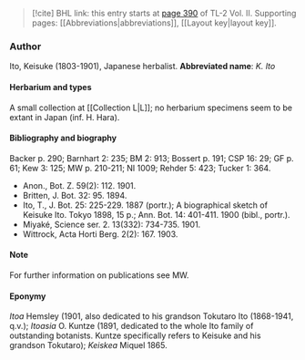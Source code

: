 > [!cite] BHL link: this entry starts at [page 390](https://www.biodiversitylibrary.org/page/33068632) of TL-2 Vol. II.
> Supporting pages: [[Abbreviations|abbreviations]], [[Layout key|layout key]].

### Author

Ito, Keisuke (1803-1901), Japanese herbalist. 
**Abbreviated name**: *K. Ito*

#### Herbarium and types

A small collection at [[Collection L|L]]; no herbarium specimens seem to be extant in Japan (inf. H. Hara).

#### Bibliography and biography

Backer p. 290; Barnhart 2: 235; BM 2: 913; Bossert p. 191; CSP 16: 29; GF p. 61; Kew 3: 125; MW p. 210-211; NI 1009; Rehder 5: 423; Tucker 1: 364.
- Anon., Bot. Z. 59(2): 112. 1901.
- Britten, J. Bot. 32: 95. 1894.
- Ito, T., J. Bot. 25: 225-229. 1887 (portr.); A biographical sketch of Keisuke Ito. Tokyo 1898, 15 p.; Ann. Bot. 14: 401-411. 1900 (bibl., portr.).
- Miyaké, Science ser. 2. 13(332): 734-735. 1901.
- Wittrock, Acta Horti Berg. 2(2): 167. 1903.

#### Note

For further information on publications see MW.

#### Eponymy

*Itoa* Hemsley (1901, also dedicated to his grandson Tokutaro Ito (1868-1941, q.v.); *Itoasia* O. Kuntze (1891, dedicated to the whole Ito family of outstanding botanists. Kuntze specifically refers to Keisuke and his grandson Tokutaro); *Keiskea* Miquel 1865.

